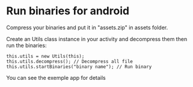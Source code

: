 # Run binaries for android

Compress your binaries and put it in "assets.zip" in assets folder.

Create an Utils class instance in your activity and decompress them then run the binaries:
```aidl
this.utils = new Utils(this);
this.utils.decompress(); // Decompress all file
this.utils.startBinaries("binary name"); // Run binary
```
You can see the exemple app for details